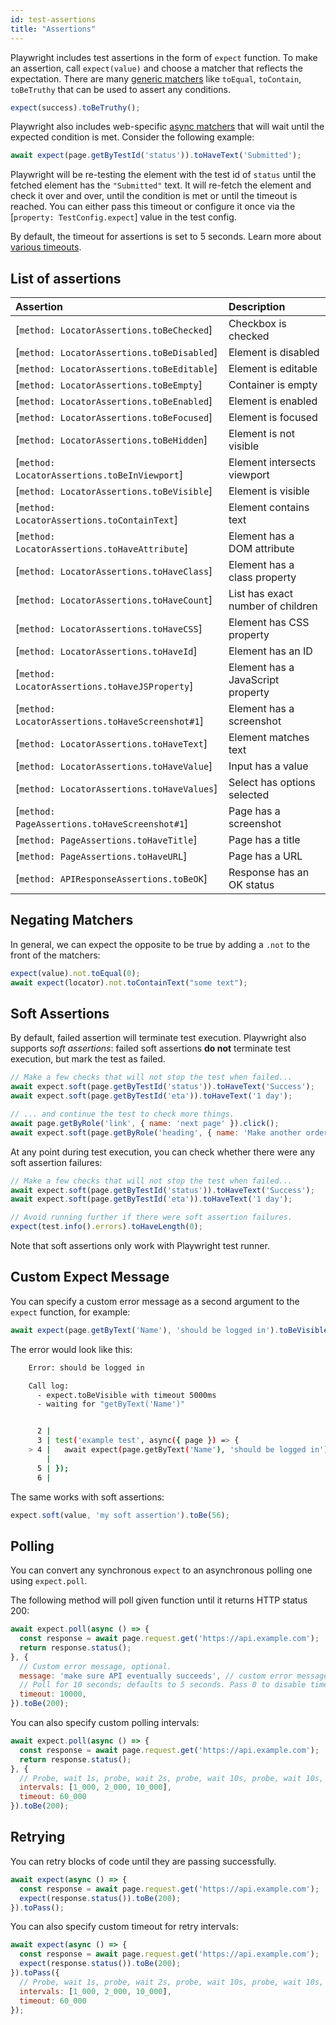 ```yaml
---
id: test-assertions
title: "Assertions"
---
```


Playwright includes test assertions in the form of `expect` function. To make an assertion, call `expect(value)` and choose a matcher that reflects the expectation. There are many [generic matchers](./api/class-genericassertions.md) like `toEqual`, `toContain`, `toBeTruthy` that can be used to assert any conditions.

```js
expect(success).toBeTruthy();
```

Playwright also includes web-specific [async matchers](./api/class-locatorassertions.md) that will wait until
the expected condition is met. Consider the following example:

```js
await expect(page.getByTestId('status')).toHaveText('Submitted');
```

Playwright will be re-testing the element with the test id of `status` until the fetched element has the `"Submitted"` text. It will re-fetch the element and check it over and over, until the condition is met or until the timeout is reached. You can either pass this timeout or configure it once via the [`property: TestConfig.expect`] value in the test config.

By default, the timeout for assertions is set to 5 seconds. Learn more about [various timeouts](./test-timeouts.md).

## List of assertions

| Assertion | Description |
| :- | :- |
| [`method: LocatorAssertions.toBeChecked`] | Checkbox is checked |
| [`method: LocatorAssertions.toBeDisabled`] | Element is disabled |
| [`method: LocatorAssertions.toBeEditable`] | Element is editable |
| [`method: LocatorAssertions.toBeEmpty`] | Container is empty |
| [`method: LocatorAssertions.toBeEnabled`] | Element is enabled |
| [`method: LocatorAssertions.toBeFocused`] | Element is focused |
| [`method: LocatorAssertions.toBeHidden`] | Element is not visible |
| [`method: LocatorAssertions.toBeInViewport`] | Element intersects viewport |
| [`method: LocatorAssertions.toBeVisible`] | Element is visible |
| [`method: LocatorAssertions.toContainText`] | Element contains text |
| [`method: LocatorAssertions.toHaveAttribute`] | Element has a DOM attribute |
| [`method: LocatorAssertions.toHaveClass`] | Element has a class property |
| [`method: LocatorAssertions.toHaveCount`] | List has exact number of children |
| [`method: LocatorAssertions.toHaveCSS`] | Element has CSS property |
| [`method: LocatorAssertions.toHaveId`] | Element has an ID |
| [`method: LocatorAssertions.toHaveJSProperty`] | Element has a JavaScript property |
| [`method: LocatorAssertions.toHaveScreenshot#1`] | Element has a screenshot |
| [`method: LocatorAssertions.toHaveText`] | Element matches text |
| [`method: LocatorAssertions.toHaveValue`] | Input has a value |
| [`method: LocatorAssertions.toHaveValues`] | Select has options selected |
| [`method: PageAssertions.toHaveScreenshot#1`] | Page has a screenshot |
| [`method: PageAssertions.toHaveTitle`] | Page has a title |
| [`method: PageAssertions.toHaveURL`] | Page has a URL |
| [`method: APIResponseAssertions.toBeOK`] | Response has an OK status |

## Negating Matchers

In general, we can expect the opposite to be true by adding a `.not` to the front
of the matchers:

```js
expect(value).not.toEqual(0);
await expect(locator).not.toContainText("some text");
```

## Soft Assertions

By default, failed assertion will terminate test execution. Playwright also
supports *soft assertions*: failed soft assertions **do not** terminate test execution,
but mark the test as failed.

```js
// Make a few checks that will not stop the test when failed...
await expect.soft(page.getByTestId('status')).toHaveText('Success');
await expect.soft(page.getByTestId('eta')).toHaveText('1 day');

// ... and continue the test to check more things.
await page.getByRole('link', { name: 'next page' }).click();
await expect.soft(page.getByRole('heading', { name: 'Make another order' })).toBeVisible();
```

At any point during test execution, you can check whether there were any
soft assertion failures:

```js
// Make a few checks that will not stop the test when failed...
await expect.soft(page.getByTestId('status')).toHaveText('Success');
await expect.soft(page.getByTestId('eta')).toHaveText('1 day');

// Avoid running further if there were soft assertion failures.
expect(test.info().errors).toHaveLength(0);
```

Note that soft assertions only work with Playwright test runner.

## Custom Expect Message

You can specify a custom error message as a second argument to the `expect` function, for example:

```js
await expect(page.getByText('Name'), 'should be logged in').toBeVisible();
```

The error would look like this:

```bash
    Error: should be logged in

    Call log:
      - expect.toBeVisible with timeout 5000ms
      - waiting for "getByText('Name')"


      2 |
      3 | test('example test', async({ page }) => {
    > 4 |   await expect(page.getByText('Name'), 'should be logged in').toBeVisible();
        |                                                                  ^
      5 | });
      6 |
```

The same works with soft assertions:

```js
expect.soft(value, 'my soft assertion').toBe(56);
```

## Polling

You can convert any synchronous `expect` to an asynchronous polling one using `expect.poll`.

The following method will poll given function until it returns HTTP status 200:

```js
await expect.poll(async () => {
  const response = await page.request.get('https://api.example.com');
  return response.status();
}, {
  // Custom error message, optional.
  message: 'make sure API eventually succeeds', // custom error message
  // Poll for 10 seconds; defaults to 5 seconds. Pass 0 to disable timeout.
  timeout: 10000,
}).toBe(200);
```

You can also specify custom polling intervals:

```js
await expect.poll(async () => {
  const response = await page.request.get('https://api.example.com');
  return response.status();
}, {
  // Probe, wait 1s, probe, wait 2s, probe, wait 10s, probe, wait 10s, probe, .... Defaults to [100, 250, 500, 1000].
  intervals: [1_000, 2_000, 10_000],
  timeout: 60_000
}).toBe(200);
```

## Retrying

You can retry blocks of code until they are passing successfully.

```js
await expect(async () => {
  const response = await page.request.get('https://api.example.com');
  expect(response.status()).toBe(200);
}).toPass();
```

You can also specify custom timeout for retry intervals:

```js
await expect(async () => {
  const response = await page.request.get('https://api.example.com');
  expect(response.status()).toBe(200);
}).toPass({
  // Probe, wait 1s, probe, wait 2s, probe, wait 10s, probe, wait 10s, probe, .... Defaults to [100, 250, 500, 1000].
  intervals: [1_000, 2_000, 10_000],
  timeout: 60_000
});
```
